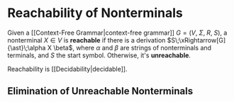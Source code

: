 # Reachability of Nonterminals

Given a [[Context-Free Grammar|context-free grammar]] $G = (V, \; \Sigma, \; R, \; S)$, a nonterminal $X \in V$ is **reachable** if there is a derivation $S\;\xRightarrow[G]{\ast}\;\alpha X \beta$, where $\alpha$ and $\beta$ are strings of nonterminals and terminals, and $S$ the start symbol. Otherwise, it's **unreachable**.

Reachability is [[Decidability|decidable]].

## Elimination of Unreachable Nonterminals
